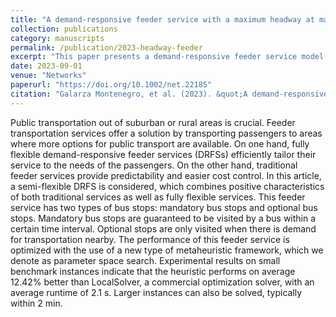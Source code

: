 ```yaml
---
title: "A demand-responsive feeder service with a maximum headway at mandatory stops"
collection: publications
category: manuscripts
permalink: /publication/2023-headway-feeder
excerpt: "This paper presents a demand-responsive feeder service model incorporating maximum headway requirements at mandatory stops."
date: 2023-09-01
venue: "Networks"
paperurl: "https://doi.org/10.1002/net.22185"
citation: "Galarza Montenegro, et al. (2023). &quot;A demand-responsive feeder service with a maximum headway at mandatory stops.&quot; <i>Networks<i>, 83(1), 22185. https://doi.org/10.1002/net.22185"
---
```

Public transportation out of suburban or rural areas is crucial. Feeder transportation services offer a solution by transporting passengers to areas where more options for public transport are available. On one hand, fully flexible demand-responsive feeder services (DRFSs) efficiently tailor their service to the needs of the passengers. On the other hand, traditional feeder services provide predictability and easier cost control. In this article, a semi-flexible DRFS is considered, which combines positive characteristics of both traditional services as well as fully flexible services. This feeder service has two types of bus stops: mandatory bus stops and optional bus stops. Mandatory bus stops are guaranteed to be visited by a bus within a certain time interval. Optional stops are only visited when there is demand for transportation nearby. The performance of this feeder service is optimized with the use of a new type of metaheuristic framework, which we denote as parameter space search. Experimental results on small benchmark instances indicate that the heuristic performs on average 12.42% better than LocalSolver, a commercial optimization solver, with an average runtime of 2.1 s. Larger instances can also be solved, typically within 2 min.